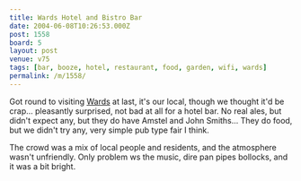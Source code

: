 ```yaml
---
title: Wards Hotel and Bistro Bar
date: 2004-06-08T10:26:53.000Z
post: 1558
board: 5
layout: post
venue: v75
tags: [bar, booze, hotel, restaurant, food, garden, wifi, wards]
permalink: /m/1558/
---
```

Got round to visiting <a href="/wiki/wards">Wards</a> at last, it's our local, though we thought it'd be crap... pleasantly surprised, not bad at all for a hotel bar. No real ales, but didn't expect any, but they do have Amstel and John Smiths... They do food, but we didn't try any, very simple pub type fair I think.

The crowd was a mix of local people and residents, and the atmosphere wasn't unfriendly. Only problem ws the music, dire pan pipes bollocks, and it was a bit bright.
